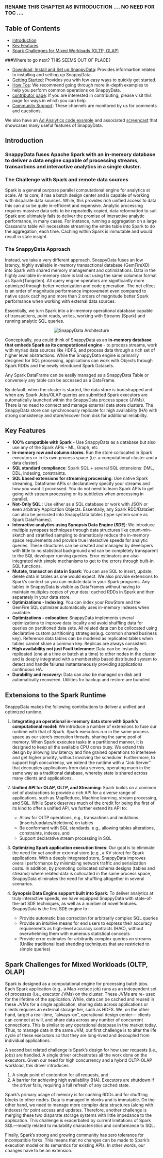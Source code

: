 ### RENAME THIS CHAPTER AS INTRODUCTION .... NO NEED FOR TOC ....

## Table of Contents
* [Introduction](#introduction)
* [Key Features](#key-features)
* [Spark Challenges for Mixed Workloads (OLTP, OLAP)](#SparkChallenges)

###Where to go next?  THIS SEEMS OUT OF PLACE?

* [Download, Install and Set up SnappyData](http://snappydatainc.github.io/install/): Provides informartion related to  installing and setting up SnappyData.
* [Getting Started](http://snappydatainc.github.io/quickstart/): Provides you with few easy ways to quickly get started. 
* [How Tos](http://snappydatainc.github.io/howto/): We recommend going through more in-depth examples to help you perform common operations on SnappyData.
* [contributor page](http://www.snappydata.io/community/contributors): If you are interested in contributing, please visit this page for ways in which you can help.
* [Community Support](http://snappydatainc.github.io/techsupport/): These channels are monitored by us for comments and questions.

We also have an [Ad Analytics code example](https://github.com/SnappyDataInc/snappy-poc) and associated [screencast](https://www.youtube.com/watch?v=bXofwFtmHjE) that showcases many useful features of SnappyData.

## Introduction
### SnappyData fuses Apache Spark with an in-memory database to deliver a data engine capable of processing streams, transactions and interactive analytics in a single cluster.

### The Challenge with Spark and remote data sources
Spark is a general purpose parallel computational engine for analytics at scale. At its core, it has a batch design center and is capable of working with disparate data sources. While, this provides rich unified access to data this can also be quite in-efficient and expensive. Analytic processing requires massive data sets to be repeatedly copied, data reformatted to suit Spark and ultimately fails to deliver the promise of interactive analytic performance, in many cases. For instance, running a aggregation on a large Cassandra table will necessitate streaming the entire table into Spark to do the aggregation, each time. Caching within Spark is immutable and would result in stale insight. 

### The SnappyData Approach
Instead, we take a very different approach. SnappyData fuses an low latency, highly available in-memory transactional database (GemFireXD) into Spark with shared memory management and optimizations. Data in the highly available in-memory store is laid out using the same columnar format as Spark(Tungsten). All query engine operators are significantly more optimized through better vectorization and code generation. The net effect is an order of magnitude performance improvement even compared to native spark caching and more than 2 orders of magnitude better Spark performance when working with external data sources. 

Essentially, we turn Spark into a in-memory operational database capable of transactions, point reads, writes, working with Streams (Spark) and running analytic SQL queries. 

<p style="text-align: center;"><img alt="SnappyData Architecture" src="./Images/SnappyArchitecture.png"></p>

Conceptually, you could think of SnappyData as an **in-memory database that embeds Spark as its computational engine** - to process streams, work with myriad data sources like HDFS, and process data through a rich set of higher level abstractions. While the SnappyData engine is primarily designed for SQL processing, applications can work with Objects through Spark RDDs and the newly introduced Spark Datasets.

Any Spark DataFrame can be easily managed as a SnappyData Table or conversely any table can be accessed as a DataFrame.

By default, when the cluster is started, the data store is bootstrapped and when any Spark Jobs/OLAP queries are submitted Spark executors are automatically launched within the SnappyData process space (JVMs). There is no need to connect and manage external data store clusters. The SnappyData store can synchronously replicate for high availability (HA) with strong consistency and store/recover from disk for additional reliability.


## Key Features
- **100% compatible with Spark** - Use SnappyData as a database but also use any of the Spark APIs - ML, Graph, etc
- **In-memory row and column stores**: Run the store collocated in Spark executors or in its own process space (i.e. a computational cluster and a data cluster)
- **SQL standard compliance**: Spark SQL + several SQL extensions: DML, DDL, indexing, constraints.
- **SQL based extensions for streaming processing**: Use native Spark streaming, Dataframe APIs or declaratively specify your streams and how you want it processed. You do not need to learn Spark APIs to get going with stream processing or its subtleties when processing in parallel.
- **Not-Only SQL** : Use either as a SQL database or work with JSON or even arbitrary Application Objects. Essentially, any Spark RDD/DataSet can also be persisted into SnappyData tables (type system same as Spark DataFrames). 
- **Interactive analytics using Synopsis Data Engine (SDE)**: We introduce multiple synopses techniques through data structures like count-min-sketch and stratified sampling to dramatically reduce the in-memory space requirements and provide true interactive speeds for analytic queries. These structures can be created and managed by developers with little to no statistical background and can be completely transparent to the SQL developer running queries. Error estimators are also integrated with simple mechanisms to get to the errors through built-in SQL functions.
- **Mutate, transact on data in Spark**: You can use SQL to insert, update, delete data in tables as one would expect. We also provide extensions to Spark’s context so you can mutate data in your Spark programs. Any tables in SnappyData is visible as DataFrames without having to maintain multiples copies of your data: cached RDDs in Spark and then separately in your data store.
- **Optimizations - Indexing**: You can index your RowStore and the GemFire SQL optimizer automatically uses in-memory indexes when available.
- **Optimizations - colocation**: SnappyData implements several optimizations to improve data locality and avoid shuffling data for queries on partitioned data sets. All related data can be collocated using declarative custom partitioning strategies(e.g. common shared business key). Reference data tables can be modeled as replicated tables when tables cannot share a common key. Replicas are always consistent. 
- **High availability not just Fault tolerance**: Data can be instantly replicated (one at a time or batch at a time) to other nodes in the cluster and is deeply integrated with a membership based distributed system to detect and handle failures instantaneously providing applications continuous HA.
- **Durability and recovery:** Data can also be managed on disk and automatically recovered. Utilities for backup and restore are bundled.

<a id="SparkChallenges"></a>

## Extensions to the Spark Runtime

SnappyData makes the following contributions to deliver a unified and optimized runtime.  
1. __Integrating an operational in-memory data store with Spark’s computational model:__ We introduce a number of extensions to fuse our runtime with that of Spark. Spark executors run in the same process space as our store’s execution threads, sharing the same pool of memory. When Spark executes tasks in a partitioned manner, it is designed to keep all the available CPU cores busy. We extend this design by allowing low latency and fine grained operations to interleave and get higher priority, without involving the scheduler. Furthermore, to support high concurrency, we extend the runtime with a “Job Server” that decouples applications from data servers, operating much in the same way as a traditional database, whereby state is shared across many clients and applications.

2. __Unified API for OLAP, OLTP, and Streaming:__ Spark builds on a common set of abstractions to provide a rich API for a diverse range of applications, such as MapReduce, Machine learning, stream processing, and SQL.
While Spark deserves much of the credit for being the first of its kind to offer a unified API, we further extend its API to: 
	
	* Allow for OLTP operations, e.g., transactions and mutations (inserts/updates/deletions) on tables  
	* Be conformant with SQL standards, e.g., allowing tables alterations, constraints, indexes, and   
	* Support declarative stream processing in SQL

3. __Optimizing Spark application execution times:__ Our goal is to eliminate the need for yet another external store (e.g., a KV store) for Spark applications. With a deeply integrated store, SnappyData improves overall performance by minimizing network traffic and serialization costs. In addition, by promoting collocated schema designs (tables and streams) where related data is collocated in the same process space, SnappyData eliminates the need for shuffling altogether in several scenarios.

4. __Synopsis Data Engine support built into Spark:__ To deliver analytics at truly interactive speeds, we have equipped SnappyData with state-of-the-art SDE techniques, as well as a number of novel features.<br>
SnappyData is the first SDE engine to :

	-	Provide automatic bias correction for arbitrarily complex SQL queries  
	-	Provide an intuitive means for end users to express their accuracy requirements as high-level accuracy contracts (HAC), without overwhelming them with numerous statistical concepts  
	-	Provide error estimates for arbitrarily complex queries on streams (Unlike traditional load shedding techniques that are restricted to simple queries)

## Spark Challenges for Mixed Workloads (OLTP, OLAP)
Spark is designed as a computational engine for processing batch jobs. Each Spark application (e.g., a Map-reduce job) runs as an independent set of processes (i.e., executor JVMs) on the cluster. These JVMs are re- used for the lifetime of the application. While, data can be cached and reused in these JVMs for a single application, sharing data across applications or clients requires an external storage tier, such as HDFS. We, on the other hand, target a real-time, “always-on”, operational design center— clients can connect at will, and share data across any number of concurrent connections. This is similar to any operational database in the market today. Thus, to manage data in the same JVM, our first challenge is to alter the life cycle of these executors so that they are long-lived and decoupled from individual applications.

A second but related challenge is Spark’s design for how user requests (i.e., jobs) are handled. A single driver orchestrates all the work done on the executors. Given our need for high concurrency and a hybrid OLTP-OLAP workload, this driver introduces:

1. A single point of contention for all requests, and 
2. A barrier for achieving high availability (HA). Executors are shutdown if the driver fails, requiring a full refresh of any cached state.

Spark’s primary usage of memory is for caching RDDs and for shuffling blocks to other nodes. Data is managed in blocks and is immutable. On the other hand, we need to manage more complex data structures (along with indexes) for point access and updates. Therefore, another challenge is merging these two disparate storage systems with little impedance to the application. This challenge is exacerbated by current limitations of Spark SQL—mostly related to mutability characteristics and conformance to SQL.

Finally, Spark’s strong and growing community has zero tolerance for incompatible forks. This means that no changes can be made to Spark’s execution model or its semantics for existing APIs. In other words, our changes have to be an extension.


